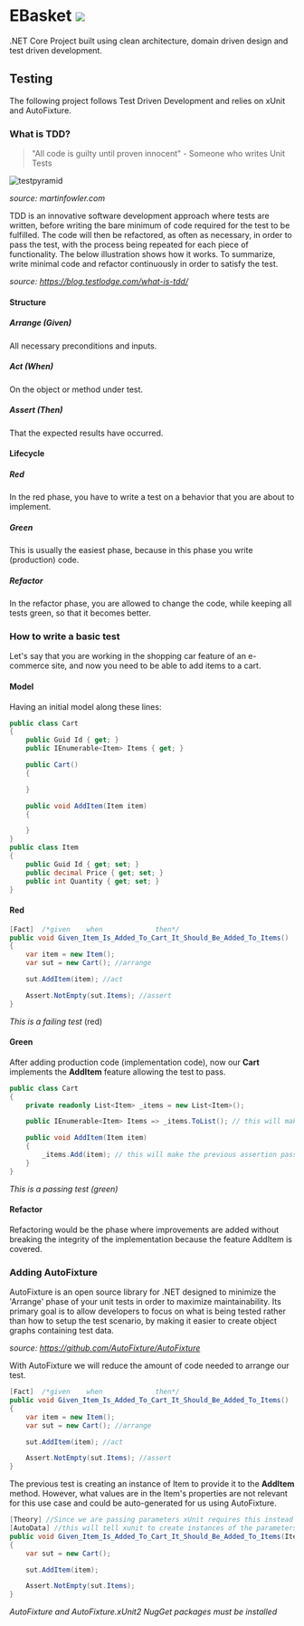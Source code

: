 # EBasket ![](https://travis-ci.org/frankely/EBasket.svg?branch=master)
.NET Core Project built using clean architecture, domain driven design and test driven development.



## Testing

The following project follows Test Driven Development and relies on xUnit and AutoFixture.

### What is TDD?

> "All code is guilty until proven innocent" - Someone who writes Unit Tests

![testpyramid](https://martinfowler.com/bliki/images/testPyramid/test-pyramid.png)

*source: martinfowler.com*

TDD is an innovative software development approach where tests are written, before writing the bare minimum of code required for the test to be fulfilled. The code will then be refactored, as often as necessary, in order to pass the test, with the process being repeated for each piece of functionality. The below illustration shows how it works. To summarize, write minimal code and refactor continuously in order to satisfy the test.

*source: https://blog.testlodge.com/what-is-tdd/*

#### Structure

##### Arrange (Given)

All necessary preconditions and inputs.

##### Act (When)

On the object or method under test.

##### Assert (Then)

That the expected results have occurred.

#### Lifecycle

##### Red 

In the red phase, you have to write a test on a behavior that you are about to implement.

##### Green 

This is usually the easiest phase, because in this phase you write (production) code. 

##### Refactor

In the refactor phase, you are allowed to change the code, while keeping all tests green, so that it becomes better.

### How to write a basic test

Let's say that you are working in the shopping car feature of an e-commerce site, and now you need to be able to add items to a cart.

#### Model

Having an initial model along these lines:

```csharp
public class Cart
{
    public Guid Id { get; }
    public IEnumerable<Item> Items { get; }

    public Cart()
    {

    }

    public void AddItem(Item item)
    {

    }
}
public class Item
{
    public Guid Id { get; set; }
    public decimal Price { get; set; }
    public int Quantity { get; set; }
}
```

#### Red

```csharp
[Fact]  /*given    when             then*/
public void Given_Item_Is_Added_To_Cart_It_Should_Be_Added_To_Items()
{
    var item = new Item();
    var sut = new Cart(); //arrange

    sut.AddItem(item); //act

    Assert.NotEmpty(sut.Items); //assert
}
```

*This is a failing test* (red)

#### Green

After adding production code (implementation code), now our **Cart** implements the **AddItem** feature allowing the test to pass.

```csharp
public class Cart
{
    private readonly List<Item> _items = new List<Item>();

    public IEnumerable<Item> Items => _items.ToList(); // this will make the previous assertion pass

    public void AddItem(Item item)
    {
    	_items.Add(item); // this will make the previous assertion pass
    }
}
```

*This is a passing test (green)*

#### Refactor

Refactoring would be the phase where improvements are added without breaking the integrity of the implementation because the feature AddItem is covered.



### Adding AutoFixture

AutoFixture is an open source library for .NET designed to minimize the 'Arrange' phase of your unit tests in order to maximize maintainability. Its primary goal is to allow developers to focus on what is being tested rather than how to setup the test scenario, by making it easier to create object graphs containing test data.

*source: https://github.com/AutoFixture/AutoFixture*

With AutoFixture we will reduce the amount of code needed to arrange our test. 

```csharp
[Fact]  /*given    when             then*/
public void Given_Item_Is_Added_To_Cart_It_Should_Be_Added_To_Items()
{
    var item = new Item();
    var sut = new Cart(); //arrange

    sut.AddItem(item); //act

    Assert.NotEmpty(sut.Items); //assert
}
```

The previous test is creating an instance of Item to provide it to the **AddItem** method. However, what values are in the Item's properties are not relevant for this use case and could be auto-generated for us using AutoFixture.

```csharp
[Theory] //Since we are passing parameters xUnit requires this instead of Fact
[AutoData] //this will tell xunit to create instances of the parameters pass to the test 
public void Given_Item_Is_Added_To_Cart_It_Should_Be_Added_To_Items(Item item/* this is being auto-generated at runtime by AutoFixture*/)
{
    var sut = new Cart();

    sut.AddItem(item);

    Assert.NotEmpty(sut.Items);
}
```

*AutoFixture and AutoFixture.xUnit2 NugGet packages must be installed*
